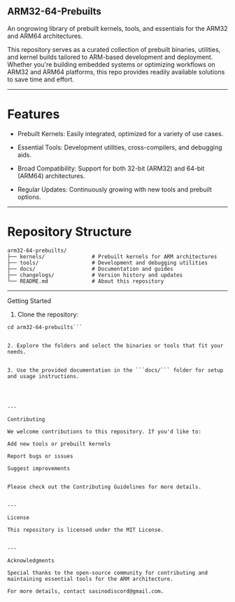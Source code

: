 ## ARM32-64-Prebuilts

An ongrowing library of prebuilt kernels, tools, and essentials for the ARM32 and ARM64 architectures.

This repository serves as a curated collection of prebuilt binaries, utilities, and kernel builds tailored to ARM-based development and deployment. Whether you're building embedded systems or optimizing workflows on ARM32 and ARM64 platforms, this repo provides readily available solutions to save time and effort.


---

# Features

- Prebuilt Kernels: Easily integrated, optimized for a variety of use cases.

- Essential Tools: Development utilities, cross-compilers, and debugging aids.

- Broad Compatibility: Support for both 32-bit (ARM32) and 64-bit (ARM64) architectures.

- Regular Updates: Continuously growing with new tools and prebuilt options.



---

# Repository Structure

```
arm32-64-prebuilts/  
├── kernels/               # Prebuilt kernels for ARM architectures  
├── tools/                 # Development and debugging utilities  
├── docs/                  # Documentation and guides  
├── changelogs/            # Version history and updates  
└── README.md              # About this repository
```

---

Getting Started

1. Clone the repository:

```git clone https://github.com/<your-username>/arm32-64-prebuilts.git  
cd arm32-64-prebuilts```


2. Explore the folders and select the binaries or tools that fit your needs.


3. Use the provided documentation in the ```docs/``` folder for setup and usage instructions.




---

Contributing

We welcome contributions to this repository. If you'd like to:

Add new tools or prebuilt kernels

Report bugs or issues

Suggest improvements


Please check out the Contributing Guidelines for more details.


---

License

This repository is licensed under the MIT License.


---

Acknowledgments

Special thanks to the open-source community for contributing and maintaining essential tools for the ARM architecture.

For more details, contact sasinodiscord@gmail.com.
